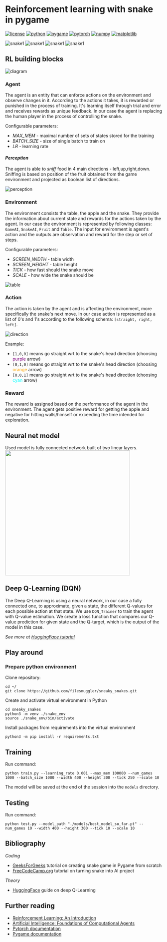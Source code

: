 # Reinforcement learning with snake in pygame
[![license](https://img.shields.io/github/license/Ileriayo/markdown-badges?style=for-the-badge)](https://opensource.org/licenses/MIT)
[![python](https://img.shields.io/badge/Python-FFD43B?style=for-the-badge&logo=python&logoColor=blue)](https://www.python.org/)
[![pygame](https://img.shields.io/badge/PyGame-00FF00?style=for-the-badge)](https://www.pygame.org/news)
[![pytorch](https://img.shields.io/badge/PyTorch-EE4C2C?style=for-the-badge&logo=pytorch&logoColor=white)](https://pytorch.org/)
[![numpy](https://img.shields.io/badge/numpy-%23013243.svg?style=for-the-badge&logo=numpy&logoColor=white)](https://numpy.org/)
[![matplotlib](https://img.shields.io/badge/Matplotlib-%23b0b0b0.svg?style=for-the-badge&logo=Matplotlib&logoColor=black)](https://matplotlib.org/)

![snake1](docs/images/snake1_small.gif)
![snake1](docs/images/snake2_small.gif)
![snake1](docs/images/snake3_small.gif)
![snake1](docs/images/snake4_small.gif)

## RL building blocks

![diagram](docs/images/reinforcement.jpg)

### Agent
The agent is an entity that can enforce actions on the environment 
and observe changes in it. According to the actions it takes, it is 
rewarded or punished in the process of training. It's learning itself
through trial and error and receives rewards as unique feedback. 
In our case the agent is replacing the human player in the process 
of controlling the snake.

Configurable parameters:
- _MAX_MEM_ - maximal number of sets of states stored for the training
- _BATCH_SIZE_ - size of single batch to train on
- _LR_ - learning rate

#### _Perception_

The agent is able to _sniff_ food in 4 main directions - left,up,right,down.
Sniffing is based on position of the fruit obtained from the game environment and
projected as boolean list of directions.

![perception](docs/images/perception.png)

### Environment
The environment consists the table, the apple and the snake. 
They provide the information about current state and rewards for the actions
taken by the agent. In our case the environment is represented by following classes: 
`GameAI`, `SnakeAI`, `Fruit` and `Table`. The input for environment is agent's action 
and the outputs are observation and reward for the step or set of steps.

Configurable parameters:
- _SCREEN_WIDTH_ - table width
- _SCREEN_HEIGHT_ - table height
- _TICK_ - how fast should the snake move
- _SCALE_ - how wide the snake should be

![table](docs/images/snake_diagram.jpg)

### Action
The action is taken by the agent and is affecting the environment, 
more specifically the snake's next move. In our case action is represented as 
a list of 0's and 1's according to the following schema: `[straight, right, left]`.

![direction](docs/images/direction.jpg)

Example:
- `[1,0,0]` means go straight wrt to the snake's head direction (choosing <span style="color:purple">purple</span> arrow)
- `[0,1,0]` means go straight wrt to the snake's head direction (choosing <span style="color:orange">orange</span> arrow)
- `[0,0,1]` means go straight wrt to the snake's head direction (choosing <span style="color:cyan">cyan</span> arrow)

### Reward
The reward is assigned based on the performance of the agent in the environment. 
The agent gets positive reward for getting the apple and negative for hitting walls/himself
or exceeding the time intended for exploration.

## Neural net model

Used model is fully connected network built of two linear layers.<br>
<img src="./src/docs/LinearNet.png" height="400">

## Deep Q-Learning (DQN)

The Deep Q-Learning is using a neural network, in our case a fully connected one, 
to approximate, given a state, the different Q-values for each possible action at that state. 
We use `DQN_Trainer` to train the agent with Q-value estimation. We create a loss function 
that compares our Q-value prediction for given state and the Q-target, which is the output of
the model in this case.

_See more at [HuggingFace tutorial](https://huggingface.co/deep-rl-course/unit3/deep-q-network?fw=pt)_

## Play around

### Prepare python environment
Clone repository: 
```shell
cd ~/
git clone https://github.com/filesmuggler/sneaky_snakes.git
```
Create and activate virtual environment in Python
```shell
cd sneaky_snakes
python3 -m venv ./snake_env
source ./snake_env/bin/activate
```
Install packages from requirements into the virtual environment
```shell
python3 -m pip install -r requirements.txt
```

## Training

Run command:
```shell
python train.py --learning_rate 0.001 --max_mem 100000 --num_games 1000 --batch_size 1000 --width 400 --height 300 --tick 250 --scale 10
```

The model will be saved at the end of the session into the `models` directory.

## Testing

Run command:
```shell
python test.py --model_path "./models/best_model_so_far.pt" --num_games 10 --width 400 --height 300 --tick 10 --scale 10
```


## Bibliography

_Coding_
- [GeeksForGeeks](https://www.geeksforgeeks.org/snake-game-in-python-using-pygame-module/) tutorial on creating snake game in Pygame from scratch
- [FreeCodeCamp.org](https://www.youtube.com/watch?v=L8ypSXwyBds) tutorial on turning snake into AI project

_Theory_
- [HuggingFace](https://huggingface.co/deep-rl-course/unit3/deep-q-network?fw=pt) guide on deep Q-Learning

## Further reading
- [Reinforcement Learning: An Introduction](http://incompleteideas.net/book/the-book.html)
- [Artificial Intelligence: Foundations of Computational Agents](http://www.cambridge.org/9781107195394)
- [Pytorch documentation](https://pytorch.org/docs/stable/index.html)
- [Pygame documentation](https://www.pygame.org/docs/)